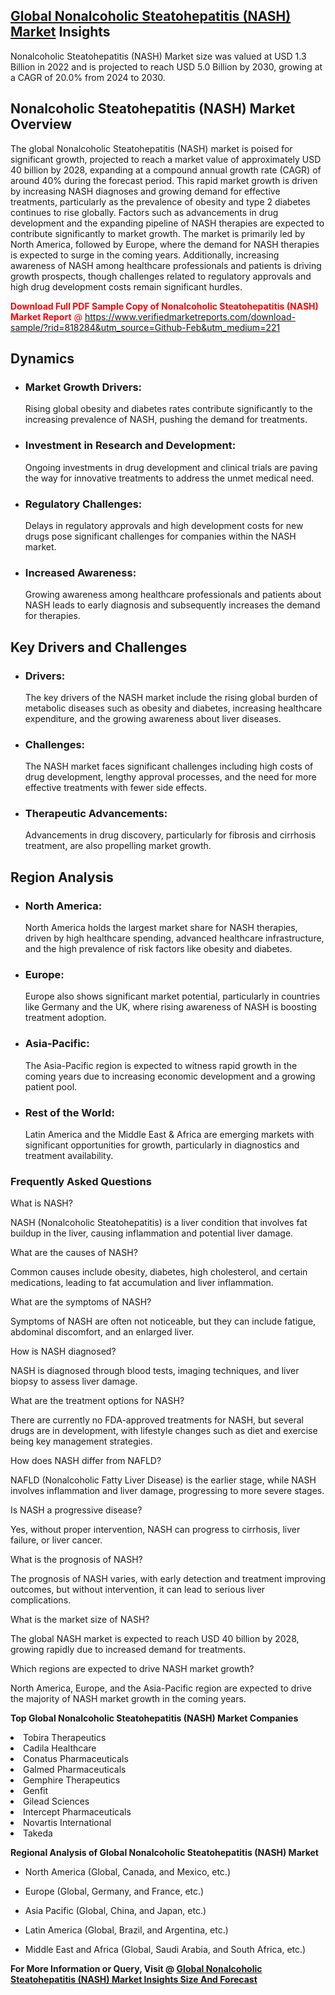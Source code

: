<h2><a href="https://www.verifiedmarketreports.com/download-sample/?rid=818284&amp;utm_source=Github&amp;utm_medium=221" target="_blank">Global Nonalcoholic Steatohepatitis (NASH) Market</a> Insights</h2><p>Nonalcoholic Steatohepatitis (NASH) Market size was valued at USD 1.3 Billion in 2022 and is projected to reach USD 5.0 Billion by 2030, growing at a CAGR of 20.0% from 2024 to 2030.</p><p><h2>Nonalcoholic Steatohepatitis (NASH) Market Overview</h2> <p>The global Nonalcoholic Steatohepatitis (NASH) market is poised for significant growth, projected to reach a market value of approximately USD 40 billion by 2028, expanding at a compound annual growth rate (CAGR) of around 40% during the forecast period. This rapid market growth is driven by increasing NASH diagnoses and growing demand for effective treatments, particularly as the prevalence of obesity and type 2 diabetes continues to rise globally. Factors such as advancements in drug development and the expanding pipeline of NASH therapies are expected to contribute significantly to market growth. The market is primarily led by North America, followed by Europe, where the demand for NASH therapies is expected to surge in the coming years. Additionally, increasing awareness of NASH among healthcare professionals and patients is driving growth prospects, though challenges related to regulatory approvals and high drug development costs remain significant hurdles. <p><p><span class=""><span style="color: #ff0000;"><strong>Download Full PDF Sample Copy of Nonalcoholic Steatohepatitis (NASH) Market Report</strong> @ </span><a href="https://www.verifiedmarketreports.com/download-sample/?rid=818284&amp;utm_source=Github-Feb&amp;utm_medium=221" target="_blank">https://www.verifiedmarketreports.com/download-sample/?rid=818284&amp;utm_source=Github-Feb&amp;utm_medium=221</a></span></p></p> <h2>Dynamics</h2> <ul> <li><h3>Market Growth Drivers:</h3> Rising global obesity and diabetes rates contribute significantly to the increasing prevalence of NASH, pushing the demand for treatments.</li> <li><h3>Investment in Research and Development:</h3> Ongoing investments in drug development and clinical trials are paving the way for innovative treatments to address the unmet medical need.</li> <li><h3>Regulatory Challenges:</h3> Delays in regulatory approvals and high development costs for new drugs pose significant challenges for companies within the NASH market.</li> <li><h3>Increased Awareness:</h3> Growing awareness among healthcare professionals and patients about NASH leads to early diagnosis and subsequently increases the demand for therapies.</li> </ul> <h2>Key Drivers and Challenges</h2> <ul> <li><h3>Drivers:</h3> The key drivers of the NASH market include the rising global burden of metabolic diseases such as obesity and diabetes, increasing healthcare expenditure, and the growing awareness about liver diseases.</li> <li><h3>Challenges:</h3> The NASH market faces significant challenges including high costs of drug development, lengthy approval processes, and the need for more effective treatments with fewer side effects.</li> <li><h3>Therapeutic Advancements:</h3> Advancements in drug discovery, particularly for fibrosis and cirrhosis treatment, are also propelling market growth.</li> </ul> <h2>Region Analysis</h2> <ul> <li><h3>North America:</h3> North America holds the largest market share for NASH therapies, driven by high healthcare spending, advanced healthcare infrastructure, and the high prevalence of risk factors like obesity and diabetes.</li> <li><h3>Europe:</h3> Europe also shows significant market potential, particularly in countries like Germany and the UK, where rising awareness of NASH is boosting treatment adoption.</li> <li><h3>Asia-Pacific:</h3> The Asia-Pacific region is expected to witness rapid growth in the coming years due to increasing economic development and a growing patient pool.</li> <li><h3>Rest of the World:</h3> Latin America and the Middle East & Africa are emerging markets with significant opportunities for growth, particularly in diagnostics and treatment availability.</li> </ul> <h3>Frequently Asked Questions</h3> <p>What is NASH?</p> <p>NASH (Nonalcoholic Steatohepatitis) is a liver condition that involves fat buildup in the liver, causing inflammation and potential liver damage.</p> <p>What are the causes of NASH?</p> <p>Common causes include obesity, diabetes, high cholesterol, and certain medications, leading to fat accumulation and liver inflammation.</p> <p>What are the symptoms of NASH?</p> <p>Symptoms of NASH are often not noticeable, but they can include fatigue, abdominal discomfort, and an enlarged liver.</p> <p>How is NASH diagnosed?</p> <p>NASH is diagnosed through blood tests, imaging techniques, and liver biopsy to assess liver damage.</p> <p>What are the treatment options for NASH?</p> <p>There are currently no FDA-approved treatments for NASH, but several drugs are in development, with lifestyle changes such as diet and exercise being key management strategies.</p> <p>How does NASH differ from NAFLD?</p> <p>NAFLD (Nonalcoholic Fatty Liver Disease) is the earlier stage, while NASH involves inflammation and liver damage, progressing to more severe stages.</p> <p>Is NASH a progressive disease?</p> <p>Yes, without proper intervention, NASH can progress to cirrhosis, liver failure, or liver cancer.</p> <p>What is the prognosis of NASH?</p> <p>The prognosis of NASH varies, with early detection and treatment improving outcomes, but without intervention, it can lead to serious liver complications.</p> <p>What is the market size of NASH?</p> <p>The global NASH market is expected to reach USD 40 billion by 2028, growing rapidly due to increased demand for treatments.</p> <p>Which regions are expected to drive NASH market growth?</p> <p>North America, Europe, and the Asia-Pacific region are expected to drive the majority of NASH market growth in the coming years.</p> </p><p><strong>Top Global Nonalcoholic Steatohepatitis (NASH) Market Companies</strong></p><div data-test-id=""><p><li>Tobira Therapeutics</li><li> Cadila Healthcare</li><li> Conatus Pharmaceuticals</li><li> Galmed Pharmaceuticals</li><li> Gemphire Therapeutics</li><li> Genfit</li><li> Gilead Sciences</li><li> Intercept Pharmaceuticals</li><li> Novartis International</li><li> Takeda</li></p><div><strong>Regional Analysis of&nbsp;Global Nonalcoholic Steatohepatitis (NASH) Market</strong></div><ul><li dir="ltr"><p dir="ltr">North America&nbsp;(Global, Canada, and Mexico, etc.)</p></li><li dir="ltr"><p dir="ltr">Europe (Global, Germany, and France, etc.)</p></li><li dir="ltr"><p dir="ltr">Asia Pacific&nbsp;(Global, China, and Japan, etc.)</p></li><li dir="ltr"><p dir="ltr">Latin America&nbsp;(Global, Brazil, and Argentina, etc.)</p></li><li dir="ltr">Middle East and Africa&nbsp;(Global, Saudi Arabia, and South Africa, etc.)</li></ul><p><strong>For More Information or Query, Visit @&nbsp;</strong><strong><a href="https://www.verifiedmarketreports.com/product/nonalcoholic-steatohepatitis-nash-market/?utm_source=Github&amp;utm_medium=221" target="_blank">Global Nonalcoholic Steatohepatitis (NASH) Market Insights Size And Forecast</a></strong></p></div>
